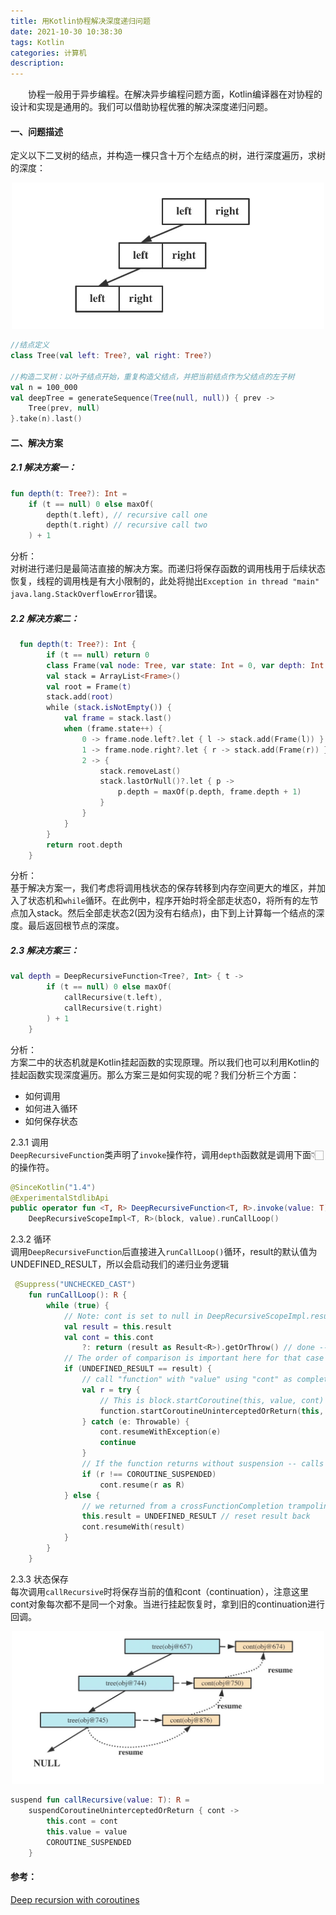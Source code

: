 ```yaml
---
title: 用Kotlin协程解决深度递归问题
date: 2021-10-30 10:38:30
tags: Kotlin
categories: 计算机
description:
---
```


&ensp;&ensp;&ensp;&ensp;协程一般用于异步编程。在解决异步编程问题方面，Kotlin编译器在对协程的设计和实现是通用的。我们可以借助协程优雅的解决深度递归问题。

#### 一、问题描述  
定义以下二叉树的结点，并构造一棵只含十万个左结点的树，进行深度遍历，求树的深度：  
<center>
    <img src="../images/tree_only_left.png" width="500"/>
</center>

```kotlin
//结点定义
class Tree(val left: Tree?, val right: Tree?)

//构造二叉树：以叶子结点开始，重复构造父结点，并把当前结点作为父结点的左子树
val n = 100_000
val deepTree = generateSequence(Tree(null, null)) { prev ->
    Tree(prev, null) 
}.take(n).last()

```
#### 二、解决方案
##### 2.1 解决方案一：
```kotlin
fun depth(t: Tree?): Int =
    if (t == null) 0 else maxOf(
        depth(t.left), // recursive call one
        depth(t.right) // recursive call two
    ) + 1
```

分析：  
对树进行递归是最简洁直接的解决方案。而递归将保存函数的调用栈用于后续状态恢复，线程的调用栈是有大小限制的，此处将抛出`Exception in thread "main" java.lang.StackOverflowError`错误。


##### 2.2 解决方案二：
```kotlin
  fun depth(t: Tree?): Int {
        if (t == null) return 0
        class Frame(val node: Tree, var state: Int = 0, var depth: Int = 1)
        val stack = ArrayList<Frame>()
        val root = Frame(t)
        stack.add(root)
        while (stack.isNotEmpty()) {
            val frame = stack.last()
            when (frame.state++) {
                0 -> frame.node.left?.let { l -> stack.add(Frame(l)) }
                1 -> frame.node.right?.let { r -> stack.add(Frame(r)) }
                2 -> {
                    stack.removeLast()
                    stack.lastOrNull()?.let { p -> 
                        p.depth = maxOf(p.depth, frame.depth + 1) 
                    }
                }
            }
        }
        return root.depth
    }
```
分析：  
基于解决方案一，我们考虑将调用栈状态的保存转移到内存空间更大的堆区，并加入了状态机和`while`循环。在此例中，程序开始时将全部走状态0，将所有的左节点加入stack。然后全部走状态2(因为没有右结点)，由下到上计算每一个结点的深度。最后返回根节点的深度。

##### 2.3 解决方案三：
```kotlin
val depth = DeepRecursiveFunction<Tree?, Int> { t ->
        if (t == null) 0 else maxOf(
            callRecursive(t.left),
            callRecursive(t.right)
        ) + 1
    }
```

分析：  
方案二中的状态机就是Kotlin挂起函数的实现原理。所以我们也可以利用Kotlin的挂起函数实现深度遍历。那么方案三是如何实现的呢？我们分析三个方面：  
+ 如何调用
+ 如何进入循环
+ 如何保存状态

2.3.1 调用  
`DeepRecursiveFunction`类声明了`invoke`操作符，调用`depth`函数就是调用下面👇🏻的操作符。

```kotlin
@SinceKotlin("1.4")
@ExperimentalStdlibApi
public operator fun <T, R> DeepRecursiveFunction<T, R>.invoke(value: T): R =
    DeepRecursiveScopeImpl<T, R>(block, value).runCallLoop()
```

2.3.2 循环  
调用`DeepRecursiveFunction`后直接进入`runCallLoop()`循环，result的默认值为UNDEFINED_RESULT，所以会启动我们的递归业务逻辑

```kotlin
 @Suppress("UNCHECKED_CAST")
    fun runCallLoop(): R {
        while (true) {
            // Note: cont is set to null in DeepRecursiveScopeImpl.resumeWith when the whole computation completes
            val result = this.result
            val cont = this.cont
                ?: return (result as Result<R>).getOrThrow() // done -- final result
            // The order of comparison is important here for that case of rogue class with broken equals
            if (UNDEFINED_RESULT == result) {
                // call "function" with "value" using "cont" as completion
                val r = try {
                    // This is block.startCoroutine(this, value, cont)
                    function.startCoroutineUninterceptedOrReturn(this, value, cont)
                } catch (e: Throwable) {
                    cont.resumeWithException(e)
                    continue
                }
                // If the function returns without suspension -- calls its continuation immediately
                if (r !== COROUTINE_SUSPENDED)
                    cont.resume(r as R)
            } else {
                // we returned from a crossFunctionCompletion trampoline -- call resume here
                this.result = UNDEFINED_RESULT // reset result back
                cont.resumeWith(result)
            }
        }
    }
```


2.3.3 状态保存  
每次调用`callRecursive`时将保存当前的值和cont（continuation），注意这里cont对象每次都不是同一个对象。当进行挂起恢复时，拿到旧的continuation进行回调。

<center>
    <img src="../images/kotlin_coroutine_resume.jpeg" width="500"/>
</center>

```kotlin
suspend fun callRecursive(value: T): R = 
    suspendCoroutineUninterceptedOrReturn { cont ->
        this.cont = cont
        this.value = value
        COROUTINE_SUSPENDED
    }
```


#### 参考：  
[Deep recursion with coroutines](https://elizarov.medium.com/deep-recursion-with-coroutines-7c53e15993e3)